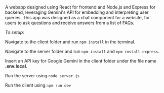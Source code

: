 A webapp designed using React for frontend and Node.js and Express for backend, leveraging Gemini's API for embedding and interpreting user queries. This app was designed as a chat component for a website, for users to ask questions and receive answers from a list of FAQs.



*To setup:*

Navigate to the client folder and run `npm install` in the terminal.

Navigate to the server folder and run `npm install` and `npm install express`.

Insert an API key for Google Gemini in the client folder under the file name **.env.local**.

Run the server using `node server.js`

Run the client using `npm run dev`
